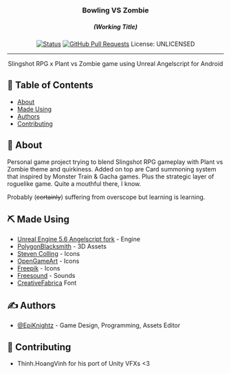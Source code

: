 <h3 align="center">Bowling VS Zombie</h3>
<h5 align="center">(Working Title)</h5>

<div align="center">

  [![Status](https://img.shields.io/badge/status-active-success.svg)]() 
  [![GitHub Pull Requests](https://img.shields.io/github/issues-pr/kylelobo/The-Documentation-Compendium.svg)](https://github.com/EpiKnightz/BowlingVSZombie/pulls)
  License: UNLICENSED

</div>

---

<p align="center"> Slingshot RPG x Plant vs Zombie game using Unreal Angelscript for Android
    <br> 
</p>

## 📝 Table of Contents
- [About](#about)
- [Made Using](#built_using)
- [Authors](#authors)
- [Contributing](#acknowledgement)

## 🧐 About <a name = "about"></a>
Personal game project trying to blend Slingshot RPG gameplay with Plant vs Zombie theme and quirkiness. Added on top are Card summoning system that inspired by Monster Train & Gacha games. Plus the strategic layer of roguelike game. Quite a mouthful there, I know.

Probably (~~certainly~~) suffering from overscope but learning is learning.


## ⛏️ Made Using <a name = "built_using"></a>
- [Unreal Engine 5.6 Angelscript fork](https://angelscript.hazelight.se/) - Engine
- [PolygonBlacksmith](https://www.fab.com/sellers/PolygonBlacksmith) - 3D Assets
- [Steven Colling](https://www.fab.com/sellers/Steven%20Colling) - Icons
- [OpenGameArt](opengameart.org) - Icons
- [Freepik](http://www.freepik.com) - Icons
- [Freesound](http://www.freesound.org/) - Sounds
- [CreativeFabrica](https://www.creativefabrica.com/) Font

## ✍️ Authors <a name = "authors"></a>
- [@EpiKnightz](https://github.com/EpiKnightz) - Game Design, Programming, Assets Editor

## 🎉 Contributing <a name = "acknowledgement"></a>
- Thinh.HoangVinh for his port of Unity VFXs <3
